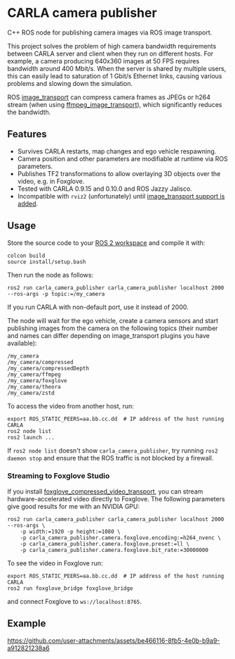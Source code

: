 # CARLA camera publisher

C++ ROS node for publishing camera images via ROS image transport.

This project solves the problem of high camera bandwidth requirements
between CARLA server and client when they run on different hosts. For
example, a camera producing 640x360 images at 50 FPS requires
bandwidth around 400 Mbit/s. When the server is shared by multiple
users, this can easily lead to saturation of 1 Gbit/s Ethernet links,
causing various problems and slowing down the simulation.

ROS [image_transport][] can compress camera frames as JPEGs or h264
stream (when using [ffmpeg_image_transport][]), which significantly
reduces the bandwidth.

## Features

- Survives CARLA restarts, map changes and ego vehicle respawning.
- Camera position and other parameters are modifiable at runtime via
  ROS parameters.
- Publishes TF2 transformations to allow overlaying 3D objects over
  the video, e.g. in Foxglove.
- Tested with CARLA 0.9.15 and 0.10.0 and ROS Jazzy Jalisco.
- Incompatible with `rviz2` (unfortunately) until [image_transport
  support is added](https://github.com/ros2/rviz/pull/1288).

## Usage

Store the source code to your [ROS 2 workspace][ROS tutorial] and
compile it with:

    colcon build
    source install/setup.bash

Then run the node as follows:

    ros2 run carla_camera_publisher carla_camera_publisher localhost 2000 --ros-args -p topic:=/my_camera

If you run CARLA with non-default port, use it instead of 2000.

The node will wait for the ego vehicle, create a camera sensors and
start publishing images from the camera on the following topics
(their number and names can differ depending on image_transport
plugins you have available):

    /my_camera
    /my_camera/compressed
    /my_camera/compressedDepth
    /my_camera/ffmpeg
    /my_camera/foxglove
    /my_camera/theora
    /my_camera/zstd

To access the video from another host, run:

    export ROS_STATIC_PEERS=aa.bb.cc.dd  # IP address of the host running CARLA
    ros2 node list
    ros2 launch ...

If `ros2 node list` doesn't show `carla_camera_publisher`, try running
`ros2 daemon stop` and ensure that the ROS traffic is not blocked by a
firewall.

### Streaming to Foxglove Studio

If you install [foxglove_compressed_video_transport][], you can stream
hardware-accelerated video directly to Foxglove. The following
parameters give good results for me with an NVIDIA GPU:

    ros2 run carla_camera_publisher carla_camera_publisher localhost 2000 --ros-args \
        -p width:=1920 -p height:=1080 \
        -p carla_camera_publisher.camera.foxglove.encoding:=h264_nvenc \
        -p carla_camera_publisher.camera.foxglove.preset:=ll \
        -p carla_camera_publisher.camera.foxglove.bit_rate:=30000000

To see the video in Foxglove run:

    export ROS_STATIC_PEERS=aa.bb.cc.dd  # IP address of the host running CARLA
    ros2 run foxglove_bridge foxglove_bridge

and connect Foxglove to `ws://localhost:8765`.

## Example

https://github.com/user-attachments/assets/be466116-8fb5-4e0b-b9a9-a912821238a6

[ffmpeg_image_transport]: https://github.com/ros-misc-utilities/ffmpeg_image_transport/
[foxglove_compressed_video_transport]: https://github.com/ros-misc-utilities/foxglove_compressed_video_transport/
[image_transport]: https://wiki.ros.org/image_transport
[ROS tutorial]: https://docs.ros.org/en/jazzy/Tutorials/Beginner-Client-Libraries/Colcon-Tutorial.html
